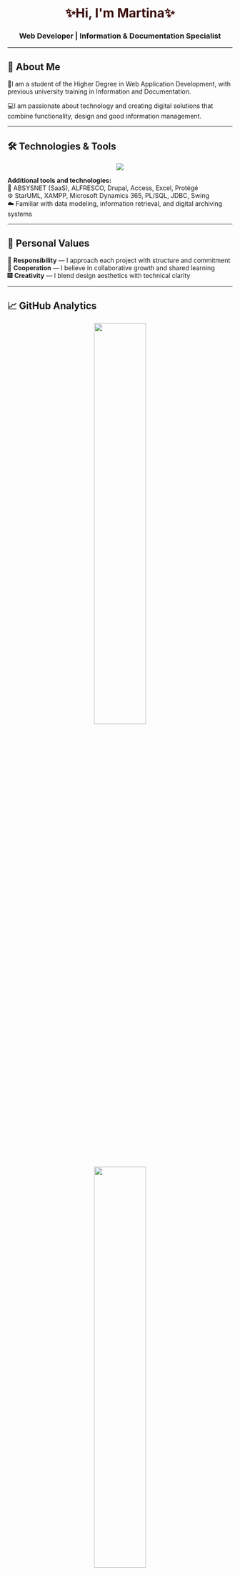 <!-- GitHub README for Martina Pérez -->

<h1 align="center" style="color:#3b0808;">✨Hi, I'm Martina✨</h1>
<h3 align="center">Web Developer | Information & Documentation Specialist</h3>

---

## 🌸 About Me

🎇I am a student of the Higher Degree in Web Application Development, with previous university training in Information and Documentation. 

💻I am passionate about technology and creating digital solutions that combine functionality, design and good information management.

---

## 🛠️ Technologies & Tools

<p align="center">
  <img src="https://skillicons.dev/icons?i=ai,angular,azure,cassandra,cloudflare,css,discord,figma,git,github,gmail,html,idea,java,jquery,js,linkedin,linux,maven,mongodb,mysql,nodejs,notion,php,postgres,postman,powershell,py,r,raspberrypi,sublime,twitter,ubuntu,visualstudio,vscode,windows,wordpress" />
</p>

**Additional tools and technologies:**                                                                 
🧩 ABSYSNET (SaaS), ALFRESCO, Drupal, Access, Excel, Protégé                                                        
⚙️ StarUML, XAMPP, Microsoft Dynamics 365, PL/SQL, JDBC, Swing                                                            
☁️ Familiar with data modeling, information retrieval, and digital archiving systems  

---

## 🌹 Personal Values

🎀 **Responsibility** — I approach each project with structure and commitment   
🌌 **Cooperation** — I believe in collaborative growth and shared learning   
🎆 **Creativity** — I blend design aesthetics with technical clarity   


---

## 📈 GitHub Analytics

<p align="center">
  <img width="48%" src="https://github-readme-stats.vercel.app/api?username=martinapm&show_icons=true&title_color=3b0808&icon_color=711e1e&text_color=5a3a3a&bg_color=b18f8f&border_color=5a3a3a" />
  <br><br>
  <img width="48%" src="https://github-readme-stats.vercel.app/api/top-langs/?username=martinapm&layout=compact&title_color=3b0808&text_color=5a3a3a&bg_color=b18f8f&border_color=5a3a3a" />
</p>

---


<p align="center" style="color:#3b0808;">
  ⭐Crafted by Martina⭐
</p>

---
